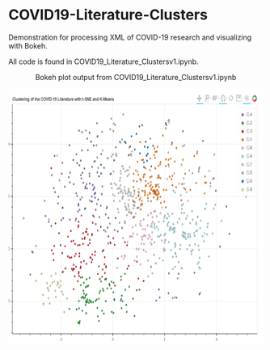 # COVID19-Literature-Clusters
Demonstration for processing XML of COVID-19 research and visualizing with Bokeh.

All code is found in COVID19_Literature_Clustersv1.ipynb.

<p align="center">
Bokeh plot output from COVID19_Literature_Clustersv1.ipynb 
</p>
<p align="center">
  <img width="504" height="504" src="https://github.com/MattLondon101/Images/blob/master/bokeh1.png?raw=true"
</p>

